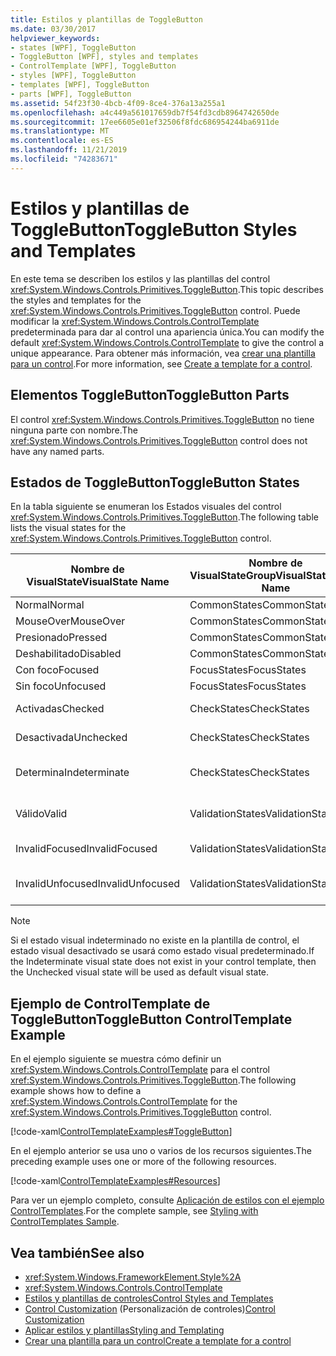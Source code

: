 ```yaml
---
title: Estilos y plantillas de ToggleButton
ms.date: 03/30/2017
helpviewer_keywords:
- states [WPF], ToggleButton
- ToggleButton [WPF], styles and templates
- ControlTemplate [WPF], ToggleButton
- styles [WPF], ToggleButton
- templates [WPF], ToggleButton
- parts [WPF], ToggleButton
ms.assetid: 54f23f30-4bcb-4f09-8ce4-376a13a255a1
ms.openlocfilehash: a4c449a561017659db7f54fd3cdb8964742650de
ms.sourcegitcommit: 17ee6605e01ef32506f8fdc686954244ba6911de
ms.translationtype: MT
ms.contentlocale: es-ES
ms.lasthandoff: 11/21/2019
ms.locfileid: "74283671"
---
```

# <a name="togglebutton-styles-and-templates"></a><span data-ttu-id="8c7b5-102">Estilos y plantillas de ToggleButton</span><span class="sxs-lookup"><span data-stu-id="8c7b5-102">ToggleButton Styles and Templates</span></span>

<span data-ttu-id="8c7b5-103">En este tema se describen los estilos y las plantillas del control <xref:System.Windows.Controls.Primitives.ToggleButton>.</span><span class="sxs-lookup"><span data-stu-id="8c7b5-103">This topic describes the styles and templates for the <xref:System.Windows.Controls.Primitives.ToggleButton> control.</span></span> <span data-ttu-id="8c7b5-104">Puede modificar la <xref:System.Windows.Controls.ControlTemplate> predeterminada para dar al control una apariencia única.</span><span class="sxs-lookup"><span data-stu-id="8c7b5-104">You can modify the default <xref:System.Windows.Controls.ControlTemplate> to give the control a unique appearance.</span></span> <span data-ttu-id="8c7b5-105">Para obtener más información, vea [crear una plantilla para un control](../../../desktop-wpf/themes/how-to-create-apply-template.md).</span><span class="sxs-lookup"><span data-stu-id="8c7b5-105">For more information, see [Create a template for a control](../../../desktop-wpf/themes/how-to-create-apply-template.md).</span></span>

## <a name="togglebutton-parts"></a><span data-ttu-id="8c7b5-106">Elementos ToggleButton</span><span class="sxs-lookup"><span data-stu-id="8c7b5-106">ToggleButton Parts</span></span>

<span data-ttu-id="8c7b5-107">El control <xref:System.Windows.Controls.Primitives.ToggleButton> no tiene ninguna parte con nombre.</span><span class="sxs-lookup"><span data-stu-id="8c7b5-107">The <xref:System.Windows.Controls.Primitives.ToggleButton> control does not have any named parts.</span></span>

## <a name="togglebutton-states"></a><span data-ttu-id="8c7b5-108">Estados de ToggleButton</span><span class="sxs-lookup"><span data-stu-id="8c7b5-108">ToggleButton States</span></span>

<span data-ttu-id="8c7b5-109">En la tabla siguiente se enumeran los Estados visuales del control <xref:System.Windows.Controls.Primitives.ToggleButton>.</span><span class="sxs-lookup"><span data-stu-id="8c7b5-109">The following table lists the visual states for the <xref:System.Windows.Controls.Primitives.ToggleButton> control.</span></span>

|<span data-ttu-id="8c7b5-110">Nombre de VisualState</span><span class="sxs-lookup"><span data-stu-id="8c7b5-110">VisualState Name</span></span>|<span data-ttu-id="8c7b5-111">Nombre de VisualStateGroup</span><span class="sxs-lookup"><span data-stu-id="8c7b5-111">VisualStateGroup Name</span></span>|<span data-ttu-id="8c7b5-112">Descripción</span><span class="sxs-lookup"><span data-stu-id="8c7b5-112">Description</span></span>|
|-|-|-|
|<span data-ttu-id="8c7b5-113">Normal</span><span class="sxs-lookup"><span data-stu-id="8c7b5-113">Normal</span></span>|<span data-ttu-id="8c7b5-114">CommonStates</span><span class="sxs-lookup"><span data-stu-id="8c7b5-114">CommonStates</span></span>|<span data-ttu-id="8c7b5-115">El estado predeterminado.</span><span class="sxs-lookup"><span data-stu-id="8c7b5-115">The default state.</span></span>|
|<span data-ttu-id="8c7b5-116">MouseOver</span><span class="sxs-lookup"><span data-stu-id="8c7b5-116">MouseOver</span></span>|<span data-ttu-id="8c7b5-117">CommonStates</span><span class="sxs-lookup"><span data-stu-id="8c7b5-117">CommonStates</span></span>|<span data-ttu-id="8c7b5-118">El puntero del mouse se coloca sobre el control.</span><span class="sxs-lookup"><span data-stu-id="8c7b5-118">The mouse pointer is positioned over the control.</span></span>|
|<span data-ttu-id="8c7b5-119">Presionado</span><span class="sxs-lookup"><span data-stu-id="8c7b5-119">Pressed</span></span>|<span data-ttu-id="8c7b5-120">CommonStates</span><span class="sxs-lookup"><span data-stu-id="8c7b5-120">CommonStates</span></span>|<span data-ttu-id="8c7b5-121">El control está presionado.</span><span class="sxs-lookup"><span data-stu-id="8c7b5-121">The control is pressed.</span></span>|
|<span data-ttu-id="8c7b5-122">Deshabilitado</span><span class="sxs-lookup"><span data-stu-id="8c7b5-122">Disabled</span></span>|<span data-ttu-id="8c7b5-123">CommonStates</span><span class="sxs-lookup"><span data-stu-id="8c7b5-123">CommonStates</span></span>|<span data-ttu-id="8c7b5-124">El control está deshabilitado.</span><span class="sxs-lookup"><span data-stu-id="8c7b5-124">The control is disabled.</span></span>|
|<span data-ttu-id="8c7b5-125">Con foco</span><span class="sxs-lookup"><span data-stu-id="8c7b5-125">Focused</span></span>|<span data-ttu-id="8c7b5-126">FocusStates</span><span class="sxs-lookup"><span data-stu-id="8c7b5-126">FocusStates</span></span>|<span data-ttu-id="8c7b5-127">El control tiene el foco.</span><span class="sxs-lookup"><span data-stu-id="8c7b5-127">The control has focus.</span></span>|
|<span data-ttu-id="8c7b5-128">Sin foco</span><span class="sxs-lookup"><span data-stu-id="8c7b5-128">Unfocused</span></span>|<span data-ttu-id="8c7b5-129">FocusStates</span><span class="sxs-lookup"><span data-stu-id="8c7b5-129">FocusStates</span></span>|<span data-ttu-id="8c7b5-130">El control no tiene el foco.</span><span class="sxs-lookup"><span data-stu-id="8c7b5-130">The control does not have focus.</span></span>|
|<span data-ttu-id="8c7b5-131">Activadas</span><span class="sxs-lookup"><span data-stu-id="8c7b5-131">Checked</span></span>|<span data-ttu-id="8c7b5-132">CheckStates</span><span class="sxs-lookup"><span data-stu-id="8c7b5-132">CheckStates</span></span>|<span data-ttu-id="8c7b5-133"><xref:System.Windows.Controls.Primitives.ToggleButton.IsChecked%2A> es `true`.</span><span class="sxs-lookup"><span data-stu-id="8c7b5-133"><xref:System.Windows.Controls.Primitives.ToggleButton.IsChecked%2A> is `true`.</span></span>|
|<span data-ttu-id="8c7b5-134">Desactivada</span><span class="sxs-lookup"><span data-stu-id="8c7b5-134">Unchecked</span></span>|<span data-ttu-id="8c7b5-135">CheckStates</span><span class="sxs-lookup"><span data-stu-id="8c7b5-135">CheckStates</span></span>|<span data-ttu-id="8c7b5-136"><xref:System.Windows.Controls.Primitives.ToggleButton.IsChecked%2A> es `false`.</span><span class="sxs-lookup"><span data-stu-id="8c7b5-136"><xref:System.Windows.Controls.Primitives.ToggleButton.IsChecked%2A> is `false`.</span></span>|
|<span data-ttu-id="8c7b5-137">Determina</span><span class="sxs-lookup"><span data-stu-id="8c7b5-137">Indeterminate</span></span>|<span data-ttu-id="8c7b5-138">CheckStates</span><span class="sxs-lookup"><span data-stu-id="8c7b5-138">CheckStates</span></span>|<span data-ttu-id="8c7b5-139"><xref:System.Windows.Controls.Primitives.ToggleButton.IsThreeState%2A> es `true`y se `null`<xref:System.Windows.Controls.Primitives.ToggleButton.IsChecked%2A>.</span><span class="sxs-lookup"><span data-stu-id="8c7b5-139"><xref:System.Windows.Controls.Primitives.ToggleButton.IsThreeState%2A> is `true`, and <xref:System.Windows.Controls.Primitives.ToggleButton.IsChecked%2A> is `null`.</span></span>|
|<span data-ttu-id="8c7b5-140">Válido</span><span class="sxs-lookup"><span data-stu-id="8c7b5-140">Valid</span></span>|<span data-ttu-id="8c7b5-141">ValidationStates</span><span class="sxs-lookup"><span data-stu-id="8c7b5-141">ValidationStates</span></span>|<span data-ttu-id="8c7b5-142">El control utiliza la clase <xref:System.Windows.Controls.Validation> y la propiedad adjunta <xref:System.Windows.Controls.Validation.HasError%2A?displayProperty=nameWithType> es `false`.</span><span class="sxs-lookup"><span data-stu-id="8c7b5-142">The control uses the <xref:System.Windows.Controls.Validation> class and the <xref:System.Windows.Controls.Validation.HasError%2A?displayProperty=nameWithType> attached property is `false`.</span></span>|
|<span data-ttu-id="8c7b5-143">InvalidFocused</span><span class="sxs-lookup"><span data-stu-id="8c7b5-143">InvalidFocused</span></span>|<span data-ttu-id="8c7b5-144">ValidationStates</span><span class="sxs-lookup"><span data-stu-id="8c7b5-144">ValidationStates</span></span>|<span data-ttu-id="8c7b5-145">La propiedad adjunta <xref:System.Windows.Controls.Validation.HasError%2A?displayProperty=nameWithType> es `true` tiene el foco.</span><span class="sxs-lookup"><span data-stu-id="8c7b5-145">The <xref:System.Windows.Controls.Validation.HasError%2A?displayProperty=nameWithType> attached property is `true` has the control has focus.</span></span>|
|<span data-ttu-id="8c7b5-146">InvalidUnfocused</span><span class="sxs-lookup"><span data-stu-id="8c7b5-146">InvalidUnfocused</span></span>|<span data-ttu-id="8c7b5-147">ValidationStates</span><span class="sxs-lookup"><span data-stu-id="8c7b5-147">ValidationStates</span></span>|<span data-ttu-id="8c7b5-148">La propiedad adjunta <xref:System.Windows.Controls.Validation.HasError%2A?displayProperty=nameWithType> es `true` tiene el control no tiene el foco.</span><span class="sxs-lookup"><span data-stu-id="8c7b5-148">The <xref:System.Windows.Controls.Validation.HasError%2A?displayProperty=nameWithType> attached property is `true` has the control does not have focus.</span></span>|

> [!NOTE]
> <span data-ttu-id="8c7b5-149">Si el estado visual indeterminado no existe en la plantilla de control, el estado visual desactivado se usará como estado visual predeterminado.</span><span class="sxs-lookup"><span data-stu-id="8c7b5-149">If the Indeterminate visual state does not exist in your control template, then the Unchecked visual state will be used as default visual state.</span></span>

## <a name="togglebutton-controltemplate-example"></a><span data-ttu-id="8c7b5-150">Ejemplo de ControlTemplate de ToggleButton</span><span class="sxs-lookup"><span data-stu-id="8c7b5-150">ToggleButton ControlTemplate Example</span></span>

<span data-ttu-id="8c7b5-151">En el ejemplo siguiente se muestra cómo definir un <xref:System.Windows.Controls.ControlTemplate> para el control <xref:System.Windows.Controls.Primitives.ToggleButton>.</span><span class="sxs-lookup"><span data-stu-id="8c7b5-151">The following example shows how to define a <xref:System.Windows.Controls.ControlTemplate> for the <xref:System.Windows.Controls.Primitives.ToggleButton> control.</span></span>

[!code-xaml[ControlTemplateExamples#ToggleButton](~/samples/snippets/csharp/VS_Snippets_Wpf/ControlTemplateExamples/CS/resources/combobox.xaml#togglebutton)]

<span data-ttu-id="8c7b5-152">En el ejemplo anterior se usa uno o varios de los recursos siguientes.</span><span class="sxs-lookup"><span data-stu-id="8c7b5-152">The preceding example uses one or more of the following resources.</span></span>

[!code-xaml[ControlTemplateExamples#Resources](~/samples/snippets/csharp/VS_Snippets_Wpf/ControlTemplateExamples/CS/resources/shared.xaml#resources)]

<span data-ttu-id="8c7b5-153">Para ver un ejemplo completo, consulte [Aplicación de estilos con el ejemplo ControlTemplates](https://github.com/Microsoft/WPF-Samples/tree/master/Styles%20&%20Templates/IntroToStylingAndTemplating).</span><span class="sxs-lookup"><span data-stu-id="8c7b5-153">For the complete sample, see [Styling with ControlTemplates Sample](https://github.com/Microsoft/WPF-Samples/tree/master/Styles%20&%20Templates/IntroToStylingAndTemplating).</span></span>

## <a name="see-also"></a><span data-ttu-id="8c7b5-154">Vea también</span><span class="sxs-lookup"><span data-stu-id="8c7b5-154">See also</span></span>

- <xref:System.Windows.FrameworkElement.Style%2A>
- <xref:System.Windows.Controls.ControlTemplate>
- [<span data-ttu-id="8c7b5-155">Estilos y plantillas de controles</span><span class="sxs-lookup"><span data-stu-id="8c7b5-155">Control Styles and Templates</span></span>](control-styles-and-templates.md)
- <span data-ttu-id="8c7b5-156">[Control Customization](control-customization.md) (Personalización de controles)</span><span class="sxs-lookup"><span data-stu-id="8c7b5-156">[Control Customization](control-customization.md)</span></span>
- [<span data-ttu-id="8c7b5-157">Aplicar estilos y plantillas</span><span class="sxs-lookup"><span data-stu-id="8c7b5-157">Styling and Templating</span></span>](../../../desktop-wpf/fundamentals/styles-templates-overview.md)
- [<span data-ttu-id="8c7b5-158">Crear una plantilla para un control</span><span class="sxs-lookup"><span data-stu-id="8c7b5-158">Create a template for a control</span></span>](../../../desktop-wpf/themes/how-to-create-apply-template.md)
